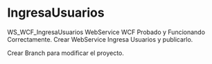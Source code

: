 # IngresaUsuarios
WS_WCF_IngresaUsuarios
WebService WCF Probado y Funcionando Correctamente.
Crear WebService Ingresa Usuarios y publicarlo.

Crear Branch para modificar el proyecto.
